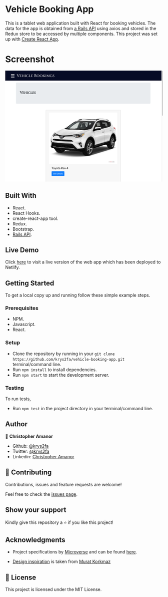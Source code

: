  # Vehicle Booking App
This is a tablet web application built with React for booking vehicles. The data for the app is obtained from [a Rails API](https://github.com/krys2fa/vehicle-booking-api) using axios and stored in the Redux store to be accessed by multiple components.
This project was set up with [Create React App](https://github.com/facebook/create-react-app).

# Screenshot

![screenshot](./src/images/screenshot.png)

## Built With
- React.
- React Hooks.
- create-react-app tool.
- Redux.
- Bootstrap.
- [Rails API](https://github.com/krys2fa/vehicle-booking-api).


## Live Demo

Click [here](https://vehicle-booking.netlify.app) to visit a live version of the web app which has been deployed to Netlify.

## Getting Started

To get a local copy up and running follow these simple example steps.

### Prerequisites

- NPM.
- Javascript.
- React.

### Setup
- Clone the repository by running in your `git clone https://github.com/krys2fa/vehicle-booking-app.git` terminal/command line.
- Run `npm install` to install dependencies.
- Run `npm start` to start the development server.

### Testing
To run tests,
- Run `npm test` in the project directory in your terminal/command line.

## Author

👤 **Christopher Amanor**

- Github: [@krys2fa](https://github.com/krys2fa)
- Twitter: [@krys2fa](https://twitter.com/krys2fa)
- Linkedin: [Christopher Amanor](https://www.linkedin.com/in/christopher-amanor/)

## 🤝 Contributing

Contributions, issues and feature requests are welcome!

Feel free to check the [issues page](https://github.com/krys2fa/vehicle-booking-app/issues).

## Show your support

Kindly give this repository a ⭐️ if you like this project!

## Acknowledgments

- Project specifications by [Microverse](https://www.microverse.org) and can be found [here](https://www.notion.so/Final-Capstone-Project-Book-an-Appointment-41ded2ee99ff4fe4becf91acb332ca26).

- [Design inspiration](https://www.behance.net/gallery/26425031/Vespa-Responsive-Redesign) is taken from [Murat Korkmaz](https://www.behance.net/muratk)

## 📝 License

This project is licensed under the MIT License.

